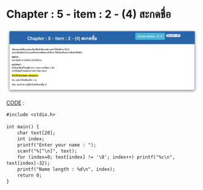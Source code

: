 # Chapter : 5 - item : 2 - (4) สะกดชื่อ

![img](./assets/2.jpg)

[CODE][file] :
```
#include <stdio.h>

int main() {
    char text[20];
    int index;
    printf("Enter your name : ");
    scanf("%[^\n]", text);
    for (index=0; text[index] != '\0'; index++) printf("%c\n", text[index]-32);
    printf("Name length : %d\n", index);
    return 0;
}
```

[file]: ./src/02.c
